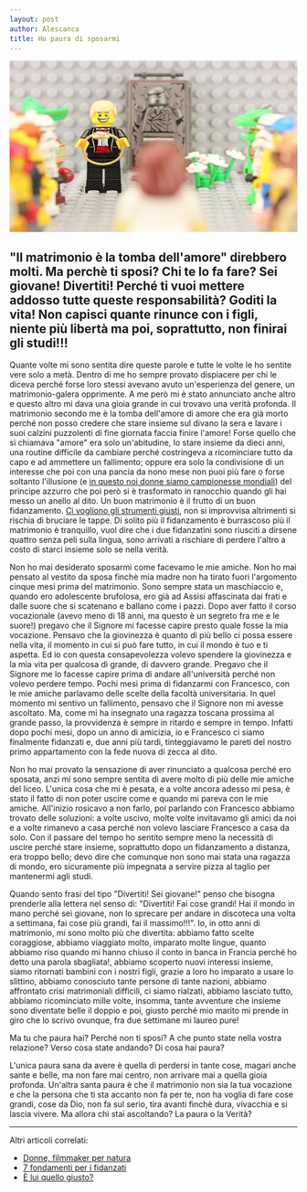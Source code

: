 ```yaml
---
layout: post
author: Alescanca
title: Ho paura di sposarmi
---
```


![](/img/posts/lego.jpg)


## "Il matrimonio è la tomba dell'amore" direbbero molti. Ma perchè ti sposi? Chi te lo fa fare? Sei giovane! Divertiti! Perché ti vuoi mettere addosso tutte queste responsabilità? Goditi la vita! Non capisci quante rinunce con i figli, niente più libertà ma poi, soprattutto, non finirai gli studi!!!

Quante volte mi sono sentita dire queste parole e tutte le volte le ho sentite vere solo a metà. Dentro di me ho sempre provato dispiacere per chi le diceva perché forse loro stessi avevano avuto un'esperienza del genere, un matrimonio-galera opprimente. A me però mi è stato annunciato anche altro e questo altro mi dava una gioia grande in cui trovavo una verità profonda.
Il matrimonio secondo me è la tomba dell'amore di amore che era già morto perché non posso credere che stare insieme sul divano la sera e lavare i suoi calzini puzzolenti di fine giornata faccia finire l'amore! Forse quello che si chiamava "amore" era solo un'abitudine, lo stare insieme da dieci anni, una routine difficile da cambiare perché costringeva a ricominciare tutto da capo e ad ammettere un fallimento; oppure era solo la condivisione di un interesse che poi con una pancia da nono mese non puoi più fare o forse soltanto l'illusione (e [in questo noi donne siamo campionesse mondiali](http://5p2p.it/2013/04/30/donne-filmmaker.html)) del principe azzurro che poi però si è trasformato in ranocchio quando gli hai messo un anello al dito.
Un buon matrimonio è il frutto di un buon fidanzamento. [Ci vogliono gli strumenti giusti](http://5p2p.it/2013/11/08/sette-pilastri.html), non si improvvisa  altrimenti si rischia di bruciare le tappe. Di solito più il fidanzamento è burrascoso più il matrimonio è tranquillo, vuol dire che i due fidanzatini sono riusciti a dirsene quattro senza peli sulla lingua, sono arrivati a rischiare di perdere l'altro a costo di starci insieme solo se nella verità.

Non ho mai desiderato sposarmi come facevamo le mie amiche. Non ho mai pensato al vestito da sposa finchè mia madre non ha tirato fuori l'argomento cinque mesi prima del matrimonio. Sono sempre stata un maschiaccio e, quando ero adolescente brufolosa, ero già ad Assisi affascinata dai frati e dalle suore che si scatenano e ballano come i pazzi. Dopo aver fatto il corso vocazionale (avevo meno di 18 anni, ma questo è un segreto fra me e le suore!) pregavo che il Signore mi facesse capire presto quale fosse la mia vocazione. Pensavo che la giovinezza è quanto di più bello ci possa essere nella vita, il momento in cui si può fare tutto, in cui il mondo è tuo e ti aspetta. Ed io con questa consapevolezza volevo spendere la giovinezza e la mia vita per qualcosa di grande, di davvero grande. Pregavo che il Signore me lo facesse capire prima di andare all'università perché non volevo perdere tempo. Pochi mesi prima di fidanzarmi con Francesco, con le mie amiche parlavamo delle scelte della facoltà universitaria. In quel momento mi sentivo un fallimento, pensavo che il Signore non mi avesse ascoltato. Ma, come mi ha insegnato una ragazza toscana prossima al grande passo, la provvidenza è sempre in ritardo e sempre in tempo. Infatti dopo pochi mesi, dopo un anno di amicizia, io e Francesco ci siamo finalmente fidanzati e, due anni più tardi, tinteggiavamo le pareti del nostro primo appartamento con la fede nuova di zecca al dito.

Non ho mai provato la sensazione di aver rinunciato a qualcosa perché ero sposata, anzi mi sono sempre sentita di avere molto di più delle mie amiche del liceo. L'unica cosa che mi è pesata, e a volte ancora adesso mi pesa, è stato il fatto di non poter uscire come e quando mi pareva con le mie amiche. All'inizio rosicavo a non farlo, poi parlando con Francesco abbiamo trovato delle soluzioni: a volte uscivo, molte volte invitavamo gli amici da noi e a volte rimanevo a casa perché non volevo lasciare Francesco a casa da solo. Con il passare del tempo ho sentito sempre meno la necessità di uscire perché stare insieme, soprattutto dopo un fidanzamento a distanza, era troppo bello; devo dire che comunque non sono mai stata una ragazza di mondo, ero sicuramente più impegnata a servire pizza al taglio per mantenermi agli studi.

Quando sento frasi del tipo "Divertiti! Sei giovane!" penso che bisogna prenderle alla lettera nel senso di: "Divertiti! Fai cose grandi! Hai il mondo in mano perché sei giovane, non lo sprecare per andare in discoteca una volta a settimana, fai cose più grandi, fai il massimo!!!".
Io, in otto anni di matrimonio, mi sono molto più che divertita: abbiamo fatto scelte coraggiose, abbiamo viaggiato molto, imparato molte lingue, quanto abbiamo riso quando mi hanno chiuso il conto in banca in Francia perché ho detto una parola sbagliata!, abbiamo scoperto nuovi interessi insieme, siamo ritornati bambini con i nostri figli, grazie a loro ho imparato a usare lo slittino, abbiamo conosciuto tante persone di tante nazioni, abbiamo affrontato crisi matrimoniali difficili, ci siamo rialzati, abbiamo lasciato tutto, abbiamo ricominciato mille volte, insomma, tante avventure che insieme sono diventate belle il doppio e poi, giusto perché mio marito mi prende in giro che lo scrivo ovunque, fra due settimane mi laureo pure!

Ma tu che paura hai? Perché non ti sposi? A che punto state nella vostra relazione? Verso cosa state andando? Di cosa hai paura?

L'unica paura sana da avere è quella di perdersi in tante cose, magari anche sante e belle, ma non fare mai centro, non arrivare mai a quella gioia profonda. Un'altra santa paura è che il matrimonio non sia la tua vocazione e che la persona che ti sta accanto non fa per te, non ha voglia di fare cose grandi, cose da Dio, non fa sul serio, tira avanti finchè dura, vivacchia e si lascia vivere.
Ma allora chi stai ascoltando? La paura o la Verità?

---
Altri articoli correlati:

- [Donne, filmmaker per natura](http://5p2p.it/2013/04/30/donne-filmmaker.html)
- [7 fondamenti per i fidanzati](http://5p2p.it/2013/11/08/sette-pilastri.html)
- [È lui quello giusto?](http://5p2p.it/2013/04/22/lui-quello-giusto.html)
